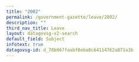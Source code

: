 ```yaml
---
title: "2002"
permalink: /government-gazette/leave/2002/
description: ""
third_nav_title: Leave
layout: datagovsg-v2-search
default_field: Subject
infotext: true
datagovsg-id: d_78b967faabf8eba8c64114762a071a3b
---
```

